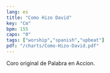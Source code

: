 ```yaml
---
lang: es
title: "Como Hizo David"
key: "Cm"
bpm: 155
capo: "0"
tags: ["worship","spanish","upbeat"]
pdf: "/charts/Como-Hizo-David.pdf"
---
```


Coro original de Palabra en Accion.
